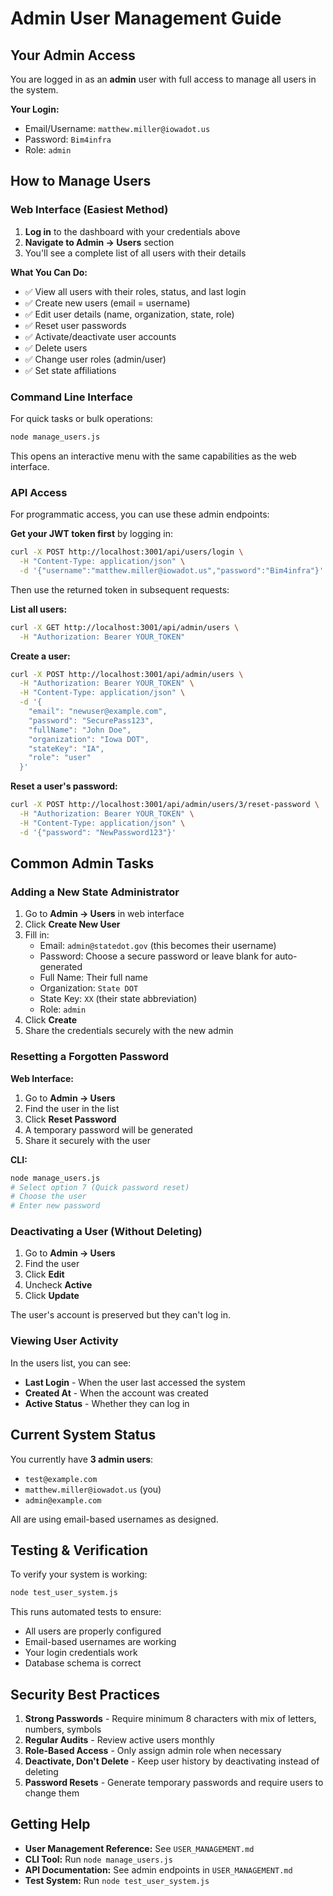 # Admin User Management Guide

## Your Admin Access

You are logged in as an **admin** user with full access to manage all users in the system.

**Your Login:**
- Email/Username: `matthew.miller@iowadot.us`
- Password: `Bim4infra`
- Role: `admin`

## How to Manage Users

### Web Interface (Easiest Method)

1. **Log in** to the dashboard with your credentials above
2. **Navigate to Admin → Users** section
3. You'll see a complete list of all users with their details

**What You Can Do:**
- ✅ View all users with their roles, status, and last login
- ✅ Create new users (email = username)
- ✅ Edit user details (name, organization, state, role)
- ✅ Reset user passwords
- ✅ Activate/deactivate user accounts
- ✅ Delete users
- ✅ Change user roles (admin/user)
- ✅ Set state affiliations

### Command Line Interface

For quick tasks or bulk operations:

```bash
node manage_users.js
```

This opens an interactive menu with the same capabilities as the web interface.

### API Access

For programmatic access, you can use these admin endpoints:

**Get your JWT token first** by logging in:
```bash
curl -X POST http://localhost:3001/api/users/login \
  -H "Content-Type: application/json" \
  -d '{"username":"matthew.miller@iowadot.us","password":"Bim4infra"}'
```

Then use the returned token in subsequent requests:

**List all users:**
```bash
curl -X GET http://localhost:3001/api/admin/users \
  -H "Authorization: Bearer YOUR_TOKEN"
```

**Create a user:**
```bash
curl -X POST http://localhost:3001/api/admin/users \
  -H "Authorization: Bearer YOUR_TOKEN" \
  -H "Content-Type: application/json" \
  -d '{
    "email": "newuser@example.com",
    "password": "SecurePass123",
    "fullName": "John Doe",
    "organization": "Iowa DOT",
    "stateKey": "IA",
    "role": "user"
  }'
```

**Reset a user's password:**
```bash
curl -X POST http://localhost:3001/api/admin/users/3/reset-password \
  -H "Authorization: Bearer YOUR_TOKEN" \
  -H "Content-Type: application/json" \
  -d '{"password": "NewPassword123"}'
```

## Common Admin Tasks

### Adding a New State Administrator

1. Go to **Admin → Users** in web interface
2. Click **Create New User**
3. Fill in:
   - Email: `admin@statedot.gov` (this becomes their username)
   - Password: Choose a secure password or leave blank for auto-generated
   - Full Name: Their full name
   - Organization: `State DOT`
   - State Key: `XX` (their state abbreviation)
   - Role: `admin`
4. Click **Create**
5. Share the credentials securely with the new admin

### Resetting a Forgotten Password

**Web Interface:**
1. Go to **Admin → Users**
2. Find the user in the list
3. Click **Reset Password**
4. A temporary password will be generated
5. Share it securely with the user

**CLI:**
```bash
node manage_users.js
# Select option 7 (Quick password reset)
# Choose the user
# Enter new password
```

### Deactivating a User (Without Deleting)

1. Go to **Admin → Users**
2. Find the user
3. Click **Edit**
4. Uncheck **Active**
5. Click **Update**

The user's account is preserved but they can't log in.

### Viewing User Activity

In the users list, you can see:
- **Last Login** - When the user last accessed the system
- **Created At** - When the account was created
- **Active Status** - Whether they can log in

## Current System Status

You currently have **3 admin users**:
- `test@example.com`
- `matthew.miller@iowadot.us` (you)
- `admin@example.com`

All are using email-based usernames as designed.

## Testing & Verification

To verify your system is working:

```bash
node test_user_system.js
```

This runs automated tests to ensure:
- All users are properly configured
- Email-based usernames are working
- Your login credentials work
- Database schema is correct

## Security Best Practices

1. **Strong Passwords** - Require minimum 8 characters with mix of letters, numbers, symbols
2. **Regular Audits** - Review active users monthly
3. **Role-Based Access** - Only assign admin role when necessary
4. **Deactivate, Don't Delete** - Keep user history by deactivating instead of deleting
5. **Password Resets** - Generate temporary passwords and require users to change them

## Getting Help

- **User Management Reference:** See `USER_MANAGEMENT.md`
- **CLI Tool:** Run `node manage_users.js`
- **API Documentation:** See admin endpoints in `USER_MANAGEMENT.md`
- **Test System:** Run `node test_user_system.js`
